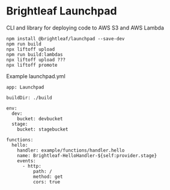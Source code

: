 # Brightleaf Launchpad

CLI and library for deploying code to AWS S3 and AWS Lambda

```
npm install @brightleaf/launchpad --save-dev
npm run build
npx liftoff upload
npm run build:lambdas
npx liftoff upload ???
npx liftoff promote
```

Example launchpad.yml

```
app: Launchpad

buildDir: ./build

env:
  dev:
    bucket: devbucket
  stage:
    bucket: stagebucket

functions:
  hello:
    handler: example/functions/handler.hello
    name: Brightleaf-HelloHandler-${self:provider.stage}
    events:
      - http:
          path: /
          method: get
          cors: true
```